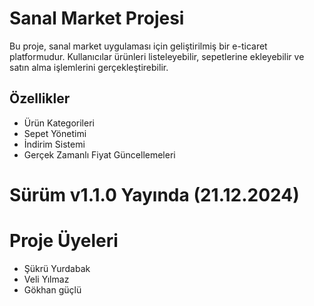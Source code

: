 # Sanal Market Projesi

Bu proje, sanal market uygulaması için geliştirilmiş bir e-ticaret platformudur. Kullanıcılar ürünleri listeleyebilir, sepetlerine ekleyebilir ve satın alma işlemlerini gerçekleştirebilir.

## Özellikler
- Ürün Kategorileri
- Sepet Yönetimi
- İndirim Sistemi
- Gerçek Zamanlı Fiyat Güncellemeleri

# Sürüm v1.1.0 Yayında (21.12.2024)

# Proje Üyeleri
- Şükrü Yurdabak
- Veli Yılmaz
- Gökhan güçlü